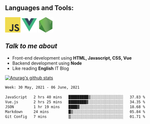 ## **Languages and Tools:**      
<code><img height="50" src="https://raw.githubusercontent.com/github/explore/80688e429a7d4ef2fca1e82350fe8e3517d3494d/topics/javascript/javascript.png"></code>
<code><img height="50"  src="https://raw.githubusercontent.com/github/explore/80688e429a7d4ef2fca1e82350fe8e3517d3494d/topics/vue/vue.png"></code>
<code><img height="50"  src="https://raw.githubusercontent.com/github/explore/80688e429a7d4ef2fca1e82350fe8e3517d3494d/topics/nodejs/nodejs.png"></code>

## *Talk to me about*
- Front-end development using **HTML, Javascript, CSS, Vue**
- Backend development using **Node**
- Like reading **English** IT Blog    

[![Anurag's github stats](https://github-readme-stats.vercel.app/api?username=qdi5)](https://github.com/anuraghazra/github-readme-stats)    

<!--START_SECTION:waka-->
```text
Week: 30 May, 2021 - 06 June, 2021

JavaScript   2 hrs 40 mins   █████████▒░░░░░░░░░░░░░░░   37.83 % 
Vue.js       2 hrs 25 mins   ████████▓░░░░░░░░░░░░░░░░   34.35 % 
JSON         1 hr 19 mins    ████▓░░░░░░░░░░░░░░░░░░░░   18.68 % 
Markdown     24 mins         █▒░░░░░░░░░░░░░░░░░░░░░░░   05.84 % 
Git Config   7 mins          ▒░░░░░░░░░░░░░░░░░░░░░░░░   01.71 % 
```
<!--END_SECTION:waka-->
